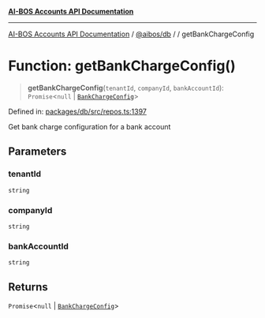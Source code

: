 [**AI-BOS Accounts API Documentation**](../../../README.md)

***

[AI-BOS Accounts API Documentation](../../../README.md) / [@aibos/db](../README.md) / [](../README.md) / getBankChargeConfig

# Function: getBankChargeConfig()

> **getBankChargeConfig**(`tenantId`, `companyId`, `bankAccountId`): `Promise`\<`null` \| [`BankChargeConfig`](../interfaces/BankChargeConfig.md)\>

Defined in: [packages/db/src/repos.ts:1397](https://github.com/pohlai88/accounts/blob/48103fb36d28b2b9bfb33472b6de2f719773cde9/packages/db/src/repos.ts#L1397)

Get bank charge configuration for a bank account

## Parameters

### tenantId

`string`

### companyId

`string`

### bankAccountId

`string`

## Returns

`Promise`\<`null` \| [`BankChargeConfig`](../interfaces/BankChargeConfig.md)\>
